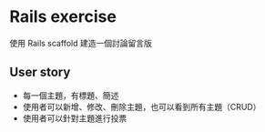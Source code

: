 # Rails exercise

使用 Rails scaffold 建造一個討論留言版

## User story

* 每一個主題，有標題、簡述
* 使用者可以新增、修改、刪除主題，也可以看到所有主題（CRUD）
* 使用者可以針對主題進行投票
